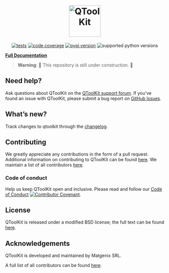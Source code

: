 <div align="center">

# <img width="100px" alt="QToolKit" align="center" src="https://raw.githubusercontent.com/matgenix/qtoolkit/ml-evs/add_logos/doc/src/img/qtoolkit_logo.svg">

</div>

<div align="center">

[![tests](https://img.shields.io/github/actions/workflow/status/matgenix/qtoolkit/testing.yml?branch=main&label=tests)](https://github.com/matgenix/qtoolkit/actions/workflows/testing.yml)
[![code coverage](https://img.shields.io/codecov/c/gh/matgenix/qtoolkit)](https://codecov.io/gh/matgenix/qtoolkit)
[![pypi version](https://img.shields.io/pypi/v/qtoolkit?color=blue)](https://pypi.org/project/qtoolkit)
![supported python versions](https://img.shields.io/pypi/pyversions/qtoolkit)

</div>

**[Full Documentation][docs]**

> **Warning**:
> :construction: This repository is still under construction. :construction:

## Need help?

Ask questions about QToolKit on the [QToolKit support forum][help-forum].
If you've found an issue with QToolKit, please submit a bug report on [GitHub Issues][issues].

## What’s new?

Track changes to qtoolkit through the [changelog][changelog].

## Contributing

We greatly appreciate any contributions in the form of a pull request.
Additional information on contributing to QToolKit can be found [here][contributing].
We maintain a list of all contributors [here][contributors].

### Code of conduct

Help us keep QToolKit open and inclusive.
Please read and follow our [Code of Conduct][codeofconduct]
[![Contributor Covenant](https://img.shields.io/badge/Contributor%20Covenant-2.1-4baaaa.svg)](CODE_OF_CONDUCT.md).

## License

QToolKit is released under a modified BSD license; the full text can be found [here][license].

## Acknowledgements

QToolKit is developed and maintained by Matgenix SRL.

A full list of all contributors can be found [here][contributors].

[help-forum]: https://https://github.com/matgenix/qtoolkit/issues
[issues]: https://https://github.com/matgenix/qtoolkit/issues
[installation]: https://https://github.com/matgenix/qtoolkit/blob/main/INSTALL.md
[contributing]: https://github.com/matgenix/qtoolkit/blob/main/CONTRIBUTING.md
[codeofconduct]: https://github.com/matgenix/qtoolkit/blob/main/CODE_OF_CONDUCT.md
[changelog]: https://https://github.com/matgenix/qtoolkit/blob/main/CHANGELOG.md
[contributors]: https://matgenix.github.io/qtoolkit/graphs/contributors
[license]: https://raw.githubusercontent.com/matgenix/qtoolkit/main/LICENSE
[docs]: https://matgenix.github.io/qtoolkit/
